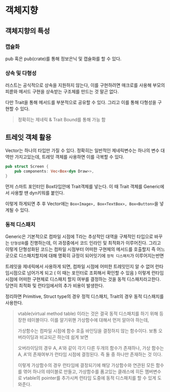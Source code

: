 # 객체지향

## 객체지향의 특성

### 캡슐화

pub 혹은 pub(crate)를 통해 정보은닉 및 캡슐화를 할 수 있다.

### 상속 및 다형성

러스트는 공식적으로 상속을 지원하지 않는다, 이를 구현하려면 매크로를 사용해 부모의 피륻와 메서드 구현을 상속받는 구조체를 만드는 것 말곤 없다.

다만 Trait을 통해 메서드를 부분적으로 공유할 수 있다. 그리고 이를 통해 다형성을 구현할 수 있다.
> 정확히는 제네릭 & Trait Bound를 통해 가능 함

## 트레잇 객체 활용

Vector는 하나의 타입만 가질 수 있다. 정확히는 일반적인 제네릭변수는 하나의 변수 대역만 가지고있는데, 트레잇 객체를 사용하면 이를 극복할 수 있다.

```rust
pub struct Screen {
    pub components: Vec<Box<dyn Draw>>,
}
```
먼저 스마트 포인터인 Box타입안에 Trait객체를 넣는다. 이 때 Trait 객체를 Generic에서 사용할 땐 dyn키워를 붙인다.

이렇게 하게되면 추 후 Vector에는 `Box<Image>, Box<TextBox>, Box<Button>`을 넣게될 수 있다.

### 동적 디스패치

Generic은 기본적으로 컴파일 시점에 T라는 추상적인 대역을 구체적인 타입으로 바꾸는 `단형성화`를 진행하는데, 이 과정중에서 코드 인라인 및 최적화가 이루어진다.
그리고 이렇게 단형성화된 코드는 컴파일 시점부터 어떠한 구현체의 메서드를 호출할지 즉 어느 곳으로 디스패치할지에 대해 명확히 규정이 되어잇기에 `정적 디스패치`가 이루어지는반면

트레잇을 제네릭에서 사용하게 되면, 컴파일 시점에 어떠한 트레잇인지 알 수 없어 런타임시점으로 넘어가게 되고 ( 이 때는 포인터로 조회해서 확인할 수 있음 )
이렇게 런타임 시점에 어떠한 구현체로 디스패치 할지 여부를 결정하는 것을 동적 디스패치라고한다. 당연히 최적화 및 런타임에서의 추가 비용이 발생한다.

정리하면 Primitive, Struct type의 경우 정적 디스패치, Trait의 경우 동적 디스패치를 사용한다.

> vtable(virtual method table) 이라는 것은 결국 동적 디스패치를 하기 위해 등장한 테이블이다. 이를 알기위핸 가상함수에 대해서 먼저 알아야 하는데,
> 
> 가상함수는 컴파일 시점에 함수 호출 바인딩을 결정하지 않는 함수이다. 보통 오버라이딩과 비교되곤 하는데 쉽게 보면
> 
> 오버라이딩의 경우 A, A'와 같이 각기 다른 두개의 함수가 존재하나, 가상 함수는 A, A'의 존재여부가 런타임 시점에 결정된다. 즉 둘 중 하나만 존재하는 것 이다.
> 
> 이렇게 가상함수의 경우 런타임에 결정되기에 해당 가상함수와 연관된 모든 함수를 엮어 하나의 테이블로 만들고, 가상함수를 품고있는 클래스에 히든 멤버변수로
> vtable의 pointer를 추가시켜 런타임 도중에 동적 디스패치를 할 수 있게 도와준다.